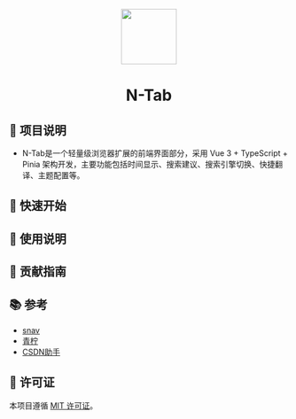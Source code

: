 <p align="center">
<img src="https://raw.githubusercontent.com/ryanuo/tab-ext/refs/heads/main/extension/assets/logo.svg" style="width:100px;" />
</p>

<h1 align="center">N-Tab</h1>

## 🧩 项目说明

- N-Tab是一个轻量级浏览器扩展的前端界面部分，采用 Vue 3 + TypeScript + Pinia 架构开发，主要功能包括时间显示、搜索建议、搜索引擎切换、快捷翻译、主题配置等。

## 🚀 快速开始

## 📝 使用说明

## 🤝 贡献指南

## 📚 参考

- [snav](https://github.com/imsyy/SNav)
- [青柠](https://www.limestart.cn/)
- [CSDN助手](https://plugin.csdn.net/)

## 📄 许可证

本项目遵循 [MIT 许可证](./LICENSE)。
